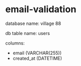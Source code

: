 # email-validation

database name: village 88


db table name: users

columns:
- email (VARCHAR(255))
- created_at (DATETIME)
